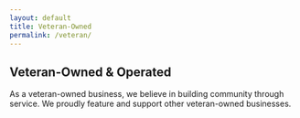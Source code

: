 ```yaml
---
layout: default
title: Veteran-Owned
permalink: /veteran/
---
```


<h2>Veteran-Owned & Operated</h2>
<p>As a veteran-owned business, we believe in building community through service. We proudly feature and support other veteran-owned businesses.</p>
